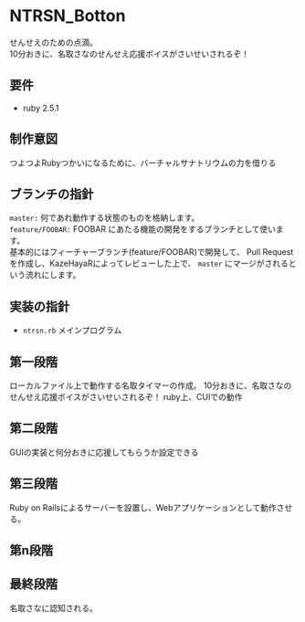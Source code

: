 # NTRSN_Botton
せんせえのための点滴。  
10分おきに、名取さなのせんせえ応援ボイスがさいせいされるぞ！

## 要件
- ruby 2.5.1

## 制作意図
つよつよRubyつかいになるために、バーチャルサナトリウムの力を借りる

## ブランチの指針
`master:` 何であれ動作する状態のものを格納します。  
`feature/FOOBAR:` FOOBAR にあたる機能の開発をするブランチとして使います。  
基本的にはフィーチャーブランチ(feature/FOOBAR)で開発して、 Pull Request を作成し、KazeHayaRによってレビューした上で、 `master` にマージがされるという流れにします。


## 実装の指針
- `ntrsn.rb` メインプログラム

## 第一段階
ローカルファイル上で動作する名取タイマーの作成。
10分おきに、名取さなのせんせえ応援ボイスがさいせいされるぞ！
ruby上、CUIでの動作

## 第二段階
GUIの実装と何分おきに応援してもらうか設定できる

## 第三段階
Ruby on Railsによるサーバーを設置し、Webアプリケーションとして動作させる。

## 第n段階

## 最終段階
名取さなに認知される。
